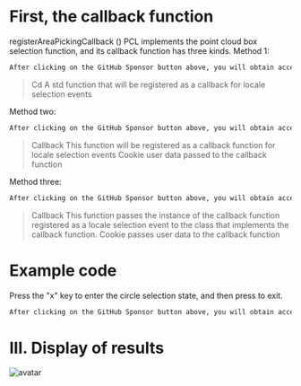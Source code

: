 #  First, the callback function 

 registerAreaPickingCallback () PCL implements the point cloud box selection function, and its callback function has three kinds. Method 1: 

  ```python  
After clicking on the GitHub Sponsor button above, you will obtain access permissions to my private code repository ( https://github.com/slowlon/my_code_bar ) to view this blog code. By searching the code number of this blog, you can find the code you need, code number is: 2024020309574221642
  ```  
>  Cd A std function that will be registered as a callback for locale selection events 

 Method two: 

  ```python  
After clicking on the GitHub Sponsor button above, you will obtain access permissions to my private code repository ( https://github.com/slowlon/my_code_bar ) to view this blog code. By searching the code number of this blog, you can find the code you need, code number is: 2024020309574221642
  ```  
>  Callback This function will be registered as a callback function for locale selection events Cookie user data passed to the callback function 

 Method three: 

  ```python  
After clicking on the GitHub Sponsor button above, you will obtain access permissions to my private code repository ( https://github.com/slowlon/my_code_bar ) to view this blog code. By searching the code number of this blog, you can find the code you need, code number is: 2024020309574221642
  ```  
>  Callback This function passes the instance of the callback function registered as a locale selection event to the class that implements the callback function. Cookie passes user data to the callback function 

#  Example code 

 Press the "x" key to enter the circle selection state, and then press to exit. 

  ```python  
After clicking on the GitHub Sponsor button above, you will obtain access permissions to my private code repository ( https://github.com/slowlon/my_code_bar ) to view this blog code. By searching the code number of this blog, you can find the code you need, code number is: 2024020309574221642
  ```  
#  III. Display of results 

 ![avatar]( 20210222200534140.png) 

